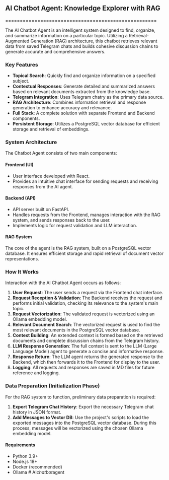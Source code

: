 ## AI Chatbot Agent: Knowledge Explorer with RAG
====================================================


The AI Chatbot Agent is an intelligent system designed to find, organize, and summarize information on a particular topic. Utilizing a Retrieval-Augmented Generation (RAG) architecture, this chatbot retrieves relevant data from saved Telegram chats and builds cohesive discussion chains to generate accurate and comprehensive answers.

### Key Features

*   **Topical Search**: Quickly find and organize information on a specified subject.
*   **Contextual Responses**: Generate detailed and summarized answers based on relevant documents extracted from the knowledge base.
*   **Telegram Integration**: Uses Telegram chatry as the primary data source.
*   **RAG Architecture**: Combines information retrieval and response generation to enhance accuracy and relevance.
*   **Full Stack**: A complete solution with separate Frontend and Backend components.
*   **Persistent Storage**: Utilizes a PostgreSQL vector database for efficient storage and retrieval of embeddings.

### System Architecture

The Chatbot Agent consists of two main components:

#### Frontend (UI)

*   User interface developed with React.
*   Provides an intuitive chat interface for sending requests and receiving responses from the AI agent.

#### Backend (API)

*   API server built on FastAPI.
*   Handles requests from the Frontend, manages interaction with the RAG system, and sends responses back to the user.
*   Implements logic for request validation and LLM interaction.

#### RAG System

The core of the agent is the RAG system, built on a PostgreSQL vector database. It ensures efficient storage and rapid retrieval of document vector representations.

### How It Works

Interaction with the AI Chatbot Agent occurs as follows:

1.  **User Request**: The user sends a request via the Frontend chat interface.
2.  **Request Reception & Validation**: The Backend receives the request and performs initial validation, checking its relevance to the system's main topic.
3.  **Request Vectorization**: The validated request is vectorized using an Ollama embedding model.
4.  **Relevant Document Search**: The vectorized request is used to find the most relevant documents in the PostgreSQL vector database.
5.  **Context Building**: An extended context is formed based on the retrieved documents and complete discussion chains from the Telegram history.
6.  **LLM Response Generation**: The full context is sent to the LLM (Large Language Model) agent to generate a concise and informative response.
7.  **Response Return**: The LLM agent returns the generated response to the Backend, which then forwards it to the Frontend for display to the user.
8.  **Logging**: All requests and responses are saved in MD files for future reference and logging.

### Data Preparation (Initialization Phase)

For the RAG system to function, preliminary data preparation is required:

1.  **Export Telegram Chat History**: Export the necessary Telegram chat history in JSON format.
2.  **Add Messages to Vector DB**: Use the project's scripts to load the exported messages into the PostgreSQL vector database. During this process, messages will be vectorized using the chosen Ollama embedding model.


#### Requirements

*   Python 3.9+
*   Node.js 18+
*   Docker (recommended)
*   Ollama
#   A I _ c h a t b o t _ a g e n t 
 
 

